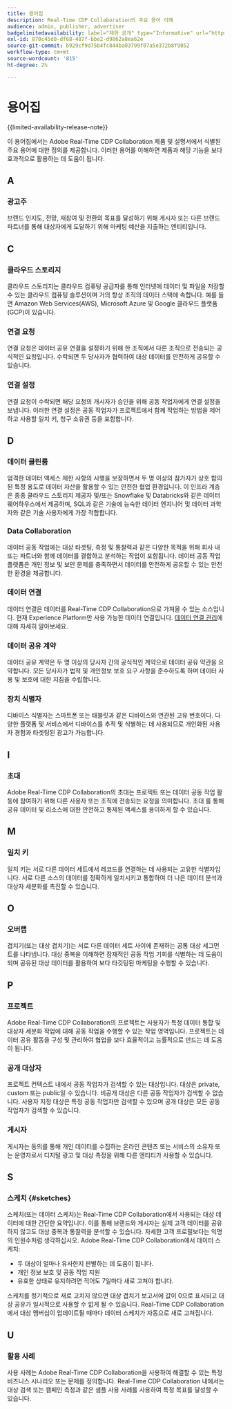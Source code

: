 ```yaml
---
title: 용어집
description: Real-Time CDP Collaboration의 주요 용어 이해
audience: admin, publisher, advertiser
badgelimitedavailability: label="제한 공개" type="Informative" url="https://helpx.adobe.com/kr/legal/product-descriptions/real-time-customer-data-platform-collaboration.html newtab=true"
exl-id: 870c45d0-df68-487f-bbe2-d9862a8ea62e
source-git-commit: b929cf9d75b4fc844ba03799f07a5e372b8f9052
workflow-type: tm+mt
source-wordcount: '815'
ht-degree: 2%

---
```


# 용어집

{{limited-availability-release-note}}

이 용어집에서는 Adobe Real-Time CDP Collaboration 제품 및 설명서에서 식별된 주요 용어에 대한 정의를 제공합니다. 이러한 용어를 이해하면 제품과 해당 기능을 보다 효과적으로 활용하는 데 도움이 됩니다.

## A

### 광고주

브랜드 인지도, 전망, 재참여 및 전환의 목표를 달성하기 위해 게시자 또는 다른 브랜드 파트너를 통해 대상자에게 도달하기 위해 마케팅 예산을 지출하는 엔티티입니다.

## C

### 클라우드 스토리지

클라우드 스토리지는 클라우드 컴퓨팅 공급자를 통해 인터넷에 데이터 및 파일을 저장할 수 있는 클라우드 컴퓨팅 솔루션이며 거의 항상 조직의 데이터 스택에 속합니다. 예를 들면 Amazon Web Services(AWS), Microsoft Azure 및 Google 클라우드 플랫폼(GCP)이 있습니다.

### 연결 요청

연결 요청은 데이터 공유 연결을 설정하기 위해 한 조직에서 다른 조직으로 전송되는 공식적인 요청입니다. 수락되면 두 당사자가 협력하여 대상 데이터를 안전하게 공유할 수 있습니다.

### 연결 설정

연결 요청이 수락되면 해당 요청의 개시자가 승인을 위해 공동 작업자에게 연결 설정을 보냅니다. 이러한 연결 설정은 공동 작업자가 프로젝트에서 함께 작업하는 방법을 제어하고 사용할 일치 키, 청구 소유권 등을 포함합니다.

<!--

### Crosswalk

An identity crosswalk is a tool used to connect different identifiers across datasets to enrich your audience data with additional attributes or dimensions. It creates a bridge between different data points, allowing for a more comprehensive and cohesive view of the data.

-->

## D

### 데이터 클린룸

엄격한 데이터 액세스 제한 사항의 시행을 보장하면서 두 명 이상의 참가자가 상호 합의된 특정 용도로 데이터 자산을 활용할 수 있는 안전한 협업 환경입니다. 이 인프라 계층은 종종 클라우드 스토리지 제공자 및/또는 Snowflake 및 Databricks와 같은 데이터 웨어하우스에서 제공하며, SQL과 같은 기술에 능숙한 데이터 엔지니어 및 데이터 과학자와 같은 기술 사용자에게 가장 적합합니다.

### Data Collaboration

데이터 공동 작업에는 대상 타겟팅, 측정 및 통찰력과 같은 다양한 목적을 위해 회사 내 또는 파트너와 함께 데이터를 결합하고 분석하는 작업이 포함됩니다. 데이터 공동 작업 플랫폼은 개인 정보 및 보안 문제를 충족하면서 데이터를 안전하게 공유할 수 있는 안전한 환경을 제공합니다.

### 데이터 연결

데이터 연결은 데이터를 Real-Time CDP Collaboration으로 가져올 수 있는 소스입니다. 현재 Experience Platform만 사용 가능한 데이터 연결입니다. [데이터 연결 관리](/help/guide/setup/manage-data-connection.md)에 대해 자세히 알아보세요.

### 데이터 공유 계약

데이터 공유 계약은 두 명 이상의 당사자 간의 공식적인 계약으로 데이터 공유 약관을 요약합니다. 모든 당사자가 법적 및 개인정보 보호 요구 사항을 준수하도록 하며 데이터 사용 및 보호에 대한 지침을 수립합니다.

### 장치 식별자

디바이스 식별자는 스마트폰 또는 태블릿과 같은 디바이스와 연관된 고유 번호이다. 다양한 플랫폼 및 서비스에서 디바이스를 추적 및 식별하는 데 사용되므로 개인화된 사용자 경험과 타겟팅된 광고가 가능합니다.

## I

### 초대

Adobe Real-Time CDP Collaboration의 초대는 프로젝트 또는 데이터 공동 작업 활동에 참여하기 위해 다른 사용자 또는 조직에 전송되는 요청을 의미합니다. 초대 를 통해 공유 데이터 및 리소스에 대한 안전하고 통제된 액세스를 용이하게 할 수 있습니다.

<!--

## J

### Join key

In the context of identity crosswalks, a join key is a unique identifier used to match and link different identifiers across datasets, enabling the integration and unification of audience data from various sources. For example, a hashed email (HEM) can be a join key.

-->

## M

### 일치 키

일치 키는 서로 다른 데이터 세트에서 레코드를 연결하는 데 사용되는 고유한 식별자입니다. 서로 다른 소스의 데이터를 정확하게 일치시키고 통합하여 더 나은 데이터 분석과 대상자 세분화를 촉진할 수 있습니다.

## O

### 오버랩

겹치기(또는 대상 겹치기)는 서로 다른 데이터 세트 사이에 존재하는 공통 대상 세그먼트를 나타냅니다. 대상 중복을 이해하면 잠재적인 공동 작업 기회를 식별하는 데 도움이 되며 공유된 대상 데이터를 활용하여 보다 타깃팅된 마케팅을 수행할 수 있습니다.

## P

### 프로젝트

Adobe Real-Time CDP Collaboration의 프로젝트는 사용자가 특정 데이터 통합 및 대상자 세분화 작업에 대해 공동 작업을 수행할 수 있는 작업 영역입니다. 프로젝트는 데이터 공유 활동을 구성 및 관리하여 협업을 보다 효율적이고 능률적으로 만드는 데 도움이 됩니다.

### 공개 대상자

프로젝트 컨텍스트 내에서 공동 작업자가 검색할 수 있는 대상입니다. 대상은 private, custom 또는 public일 수 있습니다. 비공개 대상은 다른 공동 작업자가 검색할 수 없습니다. 사용자 지정 대상은 특정 공동 작업자만 검색할 수 있으며 공개 대상은 모든 공동 작업자가 검색할 수 있습니다.

### 게시자

게시자는 동의를 통해 개인 데이터를 수집하는 온라인 콘텐츠 또는 서비스의 소유자 또는 운영자로서 디지털 광고 및 대상 측정을 위해 다른 엔티티가 사용할 수 있습니다.

## S

### 스케치 {#sketches}

스케치(또는 데이터 스케치)는 Real-Time CDP Collaboration에서 사용되는 대상 데이터에 대한 간단한 요약입니다. 이를 통해 브랜드와 게시자는 실제 고객 데이터를 공유하지 않고도 대상 중복과 통찰력을 분석할 수 있습니다. 자세한 고객 프로필보다는 익명의 인원수처럼 생각하십시오.
Adobe Real-Time CDP Collaboration에서 데이터 스케치:

* 두 대상이 얼마나 유사한지 판별하는 데 도움이 됩니다.
* 개인 정보 보호 및 공동 작업 지원
* 유효한 상태로 유지하려면 적어도 7일마다 새로 고쳐야 합니다.

스케치를 정기적으로 새로 고치지 않으면 대상 겹치기 보고서에 값이 0으로 표시되고 대상 공유가 일시적으로 사용할 수 없게 될 수 있습니다. Real-Time CDP Collaboration에서 대상 멤버십이 업데이트될 때마다 데이터 스케치가 자동으로 새로 고쳐집니다.

## U

### 활용 사례

사용 사례는 Adobe Real-Time CDP Collaboration을 사용하여 해결할 수 있는 특정 비즈니스 시나리오 또는 문제를 정의합니다. Real-Time CDP Collaboration 내에서는 대상 검색 또는 캠페인 측정과 같은 샘플 사용 사례를 사용하여 특정 목표를 달성할 수 있습니다.
